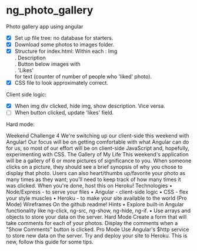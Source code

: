 # ng_photo_gallery
Photo gallery app using angular

- [x] Set up file tree: no database for starters.
- [x] Download some photos to images folder.
- [x] Structure for index.html: 
    Within each <span>: Img <div>. Description <div>. Button below images with <div>.
    'Likes' <div> for text (counter of number of people who 'liked' photo).
- [x] CSS file to look approximately correct.

Client side logic:
- [x] When img div clicked, hide img, show description. Vice versa.
- [ ] When button clicked, update 'likes' field.

Hard mode:


Weekend Challenge 4
We're switching up our client-side this weekend with Angular! Our focus will be on getting comfortable with what Angular can do for us, so most of our effort will be on client-side JavaScript and, hopefully, experimenting with CSS.
The Gallery of My Life
This weekend's application will be a gallery of 6 or more pictures of significance to you. When someone clicks on a picture, they should see a brief synopsis of why you chose to display that photo. Users can also heart/thumbs up/favorite your photo as many times as they want; you'll need to keep track of how many times it was clicked.
When you're done, host this on Heroku!
Technologies
	•	Node/Express - to serve your files
	•	Angular - client-side logic
	•	CSS - flex your style muscles
	•	Heroku - to make your site available to the world (Pro Mode)
Wireframes
On the github readme!
Hints
	•	Explore built-in Angular functionality like ng-click, ng-src, ng-show, ng-hide, ng-if.
	•	Use arrays and objects to store your data on the server.
Hard Mode
Create a form that will take comments for each of your photos. Display the comments when a "Show Comments" button is clicked.
Pro Mode
Use Angular's $http service to store new data on the server. Try and deploy your site to Heroku. This is new, follow this guide for some tips.